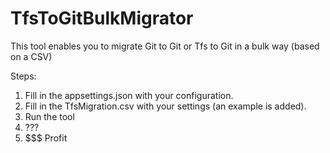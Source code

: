 # TfsToGitBulkMigrator
This tool enables you to migrate Git to Git or Tfs to Git in a bulk way (based on a CSV)

Steps: 
 1. Fill in the appsettings.json with your configuration.
 2. Fill in the TfsMigration.csv with your settings (an example is added).
 3. Run the tool
 4. ???
 5. $$$ Profit
